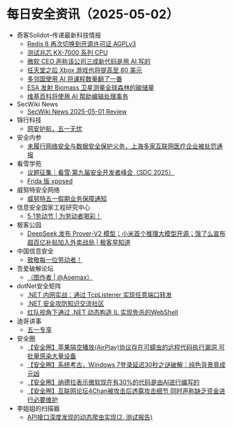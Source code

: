 # 每日安全资讯（2025-05-02）

- 奇客Solidot–传递最新科技情报
  - [Redis 8 再次切换到开源许可证 AGPLv3](https://www.solidot.org/story?sid=81200)
  - [测试兆芯 KX-7000 系列 CPU](https://www.solidot.org/story?sid=81199)
  - [微软 CEO 声称该公司三成新代码是用 AI 写的](https://www.solidot.org/story?sid=81198)
  - [任天堂之后 Xbox 游戏也将提高至 80 美元](https://www.solidot.org/story?sid=81197)
  - [多邻国使用 AI 将课程数量翻了一番](https://www.solidot.org/story?sid=81196)
  - [ESA 发射 Biomass 卫星测量全球森林的碳储量](https://www.solidot.org/story?sid=81195)
  - [维基百科将使用 AI 帮助编辑处理事务](https://www.solidot.org/story?sid=81194)
- SecWiki News
  - [SecWiki News 2025-05-01 Review](http://www.sec-wiki.com/?2025-05-01)
- 锦行科技
  - [网安护航，五一无忧](https://mp.weixin.qq.com/s?__biz=MzIxNTQxMjQyNg==&mid=2247493999&idx=1&sn=367d3720ca8604ca4920239bec17b1a6&subscene=0)
- 安全内参
  - [未履行网络安全与数据安全保护义务，上海多家互联网医疗企业被处罚通报](https://mp.weixin.qq.com/s?__biz=MzI4NDY2MDMwMw==&mid=2247514287&idx=1&sn=21f528f6c13c5388e6e212ec2c5a437b&subscene=0)
- 看雪学苑
  - [议题征集｜看雪·第九届安全开发者峰会（SDC 2025）](https://mp.weixin.qq.com/s?__biz=MjM5NTc2MDYxMw==&mid=2458593263&idx=1&sn=b3503a7dded4e013a4cc644bedbabb48&subscene=0)
  - [Frida 版 xposed](https://mp.weixin.qq.com/s?__biz=MjM5NTc2MDYxMw==&mid=2458593263&idx=2&sn=d9364732d7a20730c91f30f0f3e211b6&subscene=0)
- 威努特安全网络
  - [威努特五一假期业务保障通知](https://mp.weixin.qq.com/s?__biz=MzAwNTgyODU3NQ==&mid=2651132747&idx=1&sn=01d46fd0c0fe77aa2bb9dd5222865865&subscene=0)
- 信息安全国家工程研究中心
  - [5·1劳动节 | 为劳动者喝彩！](https://mp.weixin.qq.com/s?__biz=MzU5OTQ0NzY3Ng==&mid=2247499461&idx=1&sn=99c8dad8928370899d8a56dfc0fe9480&subscene=0)
- 极客公园
  - [DeepSeek 发布 Prover-V2 模型；小米首个推理大模型开源；饿了么宣布超百亿补贴加入外卖战局 | 极客早知道](https://mp.weixin.qq.com/s?__biz=MTMwNDMwODQ0MQ==&mid=2653078621&idx=1&sn=b817a1c6c6e1e7610728d96bc135d318&subscene=0)
- 中国信息安全
  - [致敬每一位劳动者！](https://mp.weixin.qq.com/s?__biz=MzA5MzE5MDAzOA==&mid=2664241922&idx=1&sn=393bcda965c61c90aa793e08ea28cec7&subscene=0)
- 吾爱破解论坛
  - [（图作者 | @Aoemax）](https://mp.weixin.qq.com/s?__biz=MjM5Mjc3MDM2Mw==&mid=2651142541&idx=1&sn=d5e4e1d9851ebb77653be76efeba50ce&subscene=0)
- dotNet安全矩阵
  - [.NET 内网实战：通过 TcpListener 实现任意端口转发](https://mp.weixin.qq.com/s?__biz=MzUyOTc3NTQ5MA==&mid=2247499571&idx=1&sn=e571092a871e8751009675d4b779c1cb&subscene=0)
  - [.NET 安全攻防知识交流社区](https://mp.weixin.qq.com/s?__biz=MzUyOTc3NTQ5MA==&mid=2247499571&idx=2&sn=39dad6b8b3daa182740d0c9df93244d4&subscene=0)
  - [红队视角下通过 .NET 动态构造 IL 实现免杀的WebShell](https://mp.weixin.qq.com/s?__biz=MzUyOTc3NTQ5MA==&mid=2247499571&idx=3&sn=fab6bbb9a101c7009c8549bab4e64850&subscene=0)
- 迪哥讲事
  - [五一专享](https://mp.weixin.qq.com/s?__biz=MzIzMTIzNTM0MA==&mid=2247497537&idx=1&sn=c2adab46e30e58a538c50eee9208bc6e&subscene=0)
- 安全圈
  - [【安全圈】苹果隔空播放(AirPlay)协议存在可蠕虫的远程代码执行漏洞 可批量感染大量设备](https://mp.weixin.qq.com/s?__biz=MzIzMzE4NDU1OQ==&mid=2652069387&idx=1&sn=15d70e792b5f5150cebe5632890b1182&subscene=0)
  - [【安全圈】系统考古，Windows 7登录延迟30秒之谜破解：纯色背景竟成元凶](https://mp.weixin.qq.com/s?__biz=MzIzMzE4NDU1OQ==&mid=2652069387&idx=2&sn=6f118ec9b12b5035558c92a8cc8c4191&subscene=0)
  - [【安全圈】纳德拉表示微软现在有30%的代码是由AI进行编写的](https://mp.weixin.qq.com/s?__biz=MzIzMzE4NDU1OQ==&mid=2652069387&idx=3&sn=f653ab54d4ebda66b18ce3477f6e7256&subscene=0)
  - [【安全圈】互联网论坛4Chan被攻击后透露攻击细节 同时声称缺乏资金进行必要维护](https://mp.weixin.qq.com/s?__biz=MzIzMzE4NDU1OQ==&mid=2652069387&idx=4&sn=4cf472d902ce7b9372191105abc8f602&subscene=0)
- 李姐姐的扫描器
  - [API接口深度发现的动态爬虫实现(2. 测试报告)](https://mp.weixin.qq.com/s?__biz=MzkyNjM0MjQ2Mw==&mid=2247483759&idx=1&sn=85e08c132a59048972571177c671cc4e&subscene=0)
